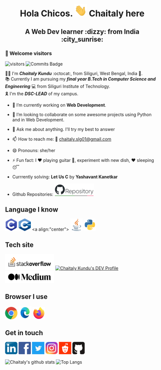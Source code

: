 <h1 align="center"> <b> Hola Chicos. <a> <img alt="C" src="https://github.com/Chaitalykundu/Chaitalykundu/blob/master/assets/wave.gif" width="40" height="40"></a>  Chaitaly here</b></h1>
<h2 align="center"> <b> A Web Dev learner :dizzy: from India :city_sunrise: </b> </h2>

### :rainbow: Welcome visitors

![visitors](https://visitor-badge.glitch.me/badge?page_id=Chaitalykundu.Chaitalykundu)
![Commits Badge](https://badges.pufler.dev/commits/monthly/Chaitalykundu)

:raising_hand_woman: I'm ***Chaitaly Kundu*** :octocat:, from Siliguri, West Bengal, India :city_sunset:. <br>
:books: Currently I am pursuing my ***final year B.Tech in Computer Science and Engineering*** :computer: from Siliguri Institute of Technology.<br>
:reminder_ribbon: I'm the ***DSC-LEAD*** of my campus. <br>

- 🔭 I’m currently working on **Web Development**. 
<!-- - 🌱 I’m currently learning **JAVA**. -->
- 👯 I’m looking to collaborate on some awesome projects using Python and in Web Development.
- 💬 Ask me about anything. I'll try my best to answer
- 📫 How to reach me: :e-mail: chaitaly.slg01@gmail.com
- 😄 Pronouns: she/her
- ⚡ Fun fact: I :heart: playing guitar :guitar:, experiment with new dish, :heart: sleeping :sleeping:
- Currrently solving: **Let Us C** by **Yashavant Kanetkar**


- Github Repositories: <a href="https://github.com/Chaitalykundu?tab=repositories"><img alt="Repository" src="https://github.com/Chaitalykundu/Chaitalykundu/blob/master/assets/repos.png" width="130"></a>


## Language I know

<a  style="align:center;"> <img alt="C" src="https://github.com/Chaitalykundu/Chaitalykundu/blob/master/assets/Language/c.png" width="40" height="40">
</a>
<a align=center>
     <img alt="C++" src="https://github.com/Chaitalykundu/Chaitalykundu/blob/master/assets/Language/cpp.png" width="40" height="40">
</a>
<a align:"center"> 
     <img alt="Java" src="https://github.com/Chaitalykundu/Chaitalykundu/blob/master/assets/Language/java.png" width="40" height="40">
</a>
<a align="center">
     <img alt="Python" src="https://github.com/Chaitalykundu/Chaitalykundu/blob/master/assets/Language/python3.jpg" width="40" height="40"></a>

## Tech site

<a href="https://stackoverflow.com/users/10274210/chaitaly?tab=profile">
     <img alt="Stackoverflow" src="https://github.com/Chaitalykundu/Chaitalykundu/blob/master/assets/Tech-Site/Stackoverflow.png" width="160"></a>
     
 <a href="https://dev.to/chaitalykundu">
  <img src="https://d2fltix0v2e0sb.cloudfront.net/dev-badge.svg" alt="Chaitaly Kundu's DEV Profile" width="50"></a>
<a href="https://medium.com/@chaitaly">
  <img src="https://github.com/Chaitalykundu/Chaitalykundu/blob/master/assets/Tech-Site/m.png"  width="160">
</a>
 
## Browser I use

<a href="https://www.google.com/">
     <img alt="Chorme" src="https://github.com/Chaitalykundu/Chaitalykundu/blob/master/assets/Browser/chrome2.jpg" width="40" height="40"></a>
<a href="https://developer.microsoft.com/en-us/microsoft-edge/">
     <img alt="MS-Edge" src="https://github.com/Chaitalykundu/Chaitalykundu/blob/master/assets/Browser/ms_edge.jpg" width="42" height="43"></a>
<a href="https://www.mozilla.org/en-US/firefox/">
     <img alt="Firefox" src="https://github.com/Chaitalykundu/Chaitalykundu/blob/master/assets/Browser/firefox.jpg" width="40" height="40"></a>
 

## Get in touch

<a href="http://www.linkedin.com/in/chaitaly-kundu-476968175/">
     <img alt="LinkedIn" src="https://github.com/Chaitalykundu/Chaitalykundu/blob/master/assets/Social-Media/linkedin.jpg" width="40" height="40"></a>
<a href="https://www.facebook.com/profile.php?id=100008943342189">
     <img alt="facebook" src="https://github.com/Chaitalykundu/Chaitalykundu/blob/master/assets/Social-Media/facebook.png" width="40" height="40"></a>
<a href="https://twitter.com/chaitaly_kundu">
     <img alt="Twiter" src="https://github.com/Chaitalykundu/Chaitalykundu/blob/master/assets/Social-Media/twitter2.jpg" width="40" height="40"></a>
<a href="http://www.instagram.com/__m__o_n__i__">
     <img alt="Instagram" src="https://github.com/Chaitalykundu/Chaitalykundu/blob/master/assets/Social-Media/insta.jpg" width="40" height="40"></a>
<a href="https://www.reddit.com/user/Chaitaly-89">
     <img alt="Reddit" src="https://github.com/Chaitalykundu/Chaitalykundu/blob/master/assets/Social-Media/reddit.png" width="40" height="40"></a>
<a href="https://github.com/Chaitalykundu">
     <img alt="Github" src="https://github.com/Chaitalykundu/Chaitalykundu/blob/master/assets/Social-Media/github.png" width="40" height="40"></a>
    
     
     
<!-- It's ![Years Badge](https://badges.pufler.dev/years/Chaitallykndu) I've been using github. -->

![Chaitaly's github stats](https://github-readme-stats.vercel.app/api?username=Chaitalykundu&show_icons=true&theme=radical )
![Top Langs](https://github-readme-stats.vercel.app/api/top-langs/?username=Chaitalykundu&langs_count=8&theme=synthwave)
<!-- ![Chaitaly's wakatime stats](https://github-readme-stats.vercel.app/api/wakatime?username=Chaitalykundu) 

![Gists Badge](https://badges.pufler.dev/gists/Chaitalykundu)

GitHub extra pins allow you to pin more than 6 repositories in your profile using a GitHub readme profile
![ReadMe Card](https://github-readme-stats.vercel.app/api/pin/?username=Chaitalykundu&repo={Repo name})-->
